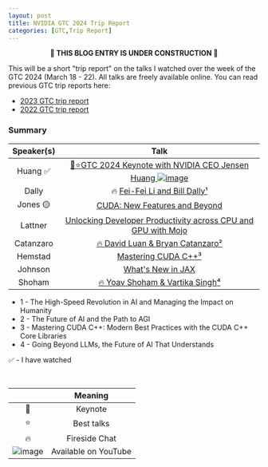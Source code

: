 ```yaml
---
layout: post
title: NVIDIA GTC 2024 Trip Report
categories: [GTC,Trip Report]
---
```


<center><p><b>🚧 THIS BLOG ENTRY IS UNDER CONSTRUCTION 🚧</b></p></center>

This will be a short "trip report" on the talks I watched over the week of the GTC 2024 (March 18 - 22). All talks are freely available online. You can read previous GTC trip reports here:

* [2023 GTC trip report](https://codereport.github.io/GTC2023TripReport/)
* [2022 GTC trip report](https://codereport.github.io/GTC2022TripReport/)

### Summary

| Speaker(s) |                                                                                                      Talk                                                                                                      |
| :--------: | :------------------------------------------------------------------------------------------------------------------------------------------------------------------------------------------------------------: |
|  Huang  ✅  | [🌟⭐GTC 2024 Keynote with NVIDIA CEO Jensen Huang ![image](https://user-images.githubusercontent.com/36027403/159814936-5d2289c8-5ac5-4c04-b4b2-22b6f8f4b9a9.png)](https://www.youtube.com/watch?v=Y2F8yisiS6E) |
|   Dally    |                             🔥 [Fei-Fei Li and Bill Dally¹](https://register.nvidia.com/flow/nvidia/gtcs24/attendeeportaldigital/page/sessioncatalog/session/1690423197613001jzhz)                              |
|  Jones 🟡   |                             [CUDA: New Features and Beyond](https://register.nvidia.com/flow/nvidia/gtcs24/attendeeportaldigital/page/sessioncatalog/session/1696033648682001S1DC)                             |
|  Lattner   |             [Unlocking Developer Productivity across CPU and GPU with Mojo](https://register.nvidia.com/flow/nvidia/gtcs24/attendeeportaldigital/page/sessioncatalog/session/1695673381291001GYwP)             |
| Catanzaro  |                            [🔥 David Luan & Bryan Catanzaro²](https://register.nvidia.com/flow/nvidia/gtcs24/attendeeportaldigital/page/sessioncatalog/session/1706747368510001RGVh)                            |
|  Hemstad   |                                  [Mastering CUDA C++³](https://register.nvidia.com/flow/nvidia/gtcs24/attendeeportaldigital/page/sessioncatalog/session/1695315322330001eIye)                                  |
|  Johnson   |                                   [What's New in JAX](https://register.nvidia.com/flow/nvidia/gtcs24/attendeeportaldigital/page/sessioncatalog/session/1696886819345001AqHd)                                   |
|   Shoham   |                            [🔥 Yoav Shoham & Vartika Singh⁴](https://register.nvidia.com/flow/nvidia/gtcs24/attendeeportaldigital/page/sessioncatalog/session/1709084371927001buHn)                             |

* 1 - The High-Speed Revolution in AI and Managing the Impact on Humanity
* 2 - The Future of AI and the Path to AGI
* 3 - Mastering CUDA C++: Modern Best Practices with the CUDA C++ Core Libraries
* 4 - Going Beyond LLMs, the Future of AI That Understands

✅ - I have watched

<!-- |      Jones       |                              [⭐ How to Write a CUDA Program](https://register.nvidia.com/flow/nvidia/gtcspring2023/attendeeportal/page/sessioncatalog/session/1666205357204001Efly)                              |
|       Buck       |             [Advances in Accelerated Computing for AI & Scientific Computing](https://register.nvidia.com/flow/nvidia/gtcspring2023/attendeeportal/page/sessioncatalog/session/1670537753408001LtOT)             |
|      Jones       |                         [⭐ CUDA: New Features and Beyond (2023)](https://register.nvidia.com/flow/nvidia/gtcspring2023/attendeeportal/page/sessioncatalog/session/1666224659650001N9mU)                          |
| Huang & Suskever | [⭐ Fireside Chat with Ilya Sutskever and Jensen Huang: AI Today and Vision of the Future](https://register.nvidia.com/flow/nvidia/gtcspring2023/attendeeportal/page/sessioncatalog/session/1669748941314001t6Nv) |
|     Lelbach      |                                [C++ Standard Parallelism](https://register.nvidia.com/flow/nvidia/gtcspring2023/attendeeportal/page/sessioncatalog/session/1666644507044001AzeW)                                 | -->

<br>

|                                                                                                                 |       Meaning        |
| :-------------------------------------------------------------------------------------------------------------: | :------------------: |
|                                                        🌟                                                        |       Keynote        |
|                                                        ⭐                                                        |      Best talks      |
|                                                        🔥                                                        |    Fireside Chat     |
| ![image](https://user-images.githubusercontent.com/36027403/159814936-5d2289c8-5ac5-4c04-b4b2-22b6f8f4b9a9.png) | Available on YouTube |

<!-- 

### [GTC Keynote](https://www.youtube.com/watch?v=DiGB5uAYKAg)

#### Speaker: Jensen Huang, CEO of NVIDIA

![image](https://user-images.githubusercontent.com/36027403/226699501-fc6d9377-3aa8-4ec4-a738-83f9582258c3.png)

### [How to Write a CUDA Program](https://register.nvidia.com/flow/nvidia/gtcspring2023/attendeeportal/page/sessioncatalog/session/1666205357204001Efly)

#### Speaker: Stephen Jones

This was a great talk, especially if you are new to CUDA. It walks you through a building a simple CUDA program in steps:

1. [Downloading CUDA and the CUDA toolkit](https://developer.nvidia.com/cuda-downloads)
2. Writing a "hello world" GPU kernel
3. Determining the number of blocks and threads for your kernel (image below)
   * When in doubt, use a block size of 256
   * Corollary: avoid block sizes smaller than 128 if you can
4. Using [NVIDIA Nsight Systems](https://developer.nvidia.com/nsight-systems) for profiling and analysis

![image](https://user-images.githubusercontent.com/36027403/226651965-66fc82fd-d13b-413f-a214-26177aa98d71.png)

### [⭐ CUDA: New Features and Beyond (2023)](https://register.nvidia.com/flow/nvidia/gtcspring2023/attendeeportal/page/sessioncatalog/session/1666224659650001N9mU)

#### Speaker: Stephen Jones

This is a summary of the latest and greatest things in CUDA and the CUDA ecosystem. Highlights include: 

* Overview of [cuNumeric](https://developer.nvidia.com/cunumeric) and Legate
* Overview of CUTLASS 3.0 and CuTe
* Overview of NVIDIA GPU Computing Tools

and much more!

![image](https://user-images.githubusercontent.com/36027403/226760336-25228af5-4374-4eb3-a9c4-17af5f842019.png)

### [C++ Standard Parallelism](https://register.nvidia.com/flow/nvidia/gtcspring2023/attendeeportal/page/sessioncatalog/session/1666644507044001AzeW)

#### Speaker: [Bryce Adelstein Lelbach](https://twitter.com/blelbach)

This talk is largely the same as Bryce's [GTC 2022 with the same name](https://youtu.be/1wFtONGVRI8). However, it has been updated, as shown by the slide below. ⬇️

![image](https://user-images.githubusercontent.com/36027403/228353941-d8663b87-af0c-4a1d-9dfd-c670ceafef2d.png) -->

